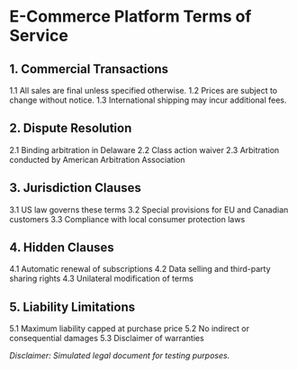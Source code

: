 # E-Commerce Platform Terms of Service

## 1. Commercial Transactions
1.1 All sales are final unless specified otherwise.
1.2 Prices are subject to change without notice.
1.3 International shipping may incur additional fees.

## 2. Dispute Resolution
2.1 Binding arbitration in Delaware
2.2 Class action waiver
2.3 Arbitration conducted by American Arbitration Association

## 3. Jurisdiction Clauses
3.1 US law governs these terms
3.2 Special provisions for EU and Canadian customers
3.3 Compliance with local consumer protection laws

## 4. Hidden Clauses
4.1 Automatic renewal of subscriptions
4.2 Data selling and third-party sharing rights
4.3 Unilateral modification of terms

## 5. Liability Limitations
5.1 Maximum liability capped at purchase price
5.2 No indirect or consequential damages
5.3 Disclaimer of warranties

*Disclaimer: Simulated legal document for testing purposes.*